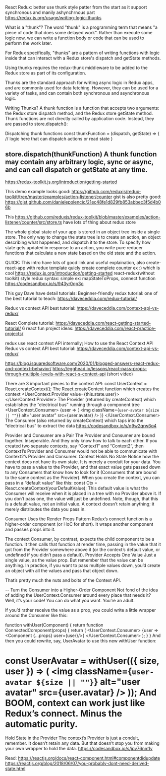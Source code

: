 
React Redux: better use thunk style patter from the start as it support synchronous and manily ashynchrnous part
https://redux.js.org/usage/writing-logic-thunks

What is a "thunk"?
The word "thunk" is a programming term that means "a piece of code that does some delayed work". Rather than execute some logic now, we can write a function body or code that can be used to perform the work later.

For Redux specifically, "thunks" are a pattern of writing functions with logic inside that can interact with a Redux store's dispatch and getState methods.

Using thunks requires the redux-thunk middleware to be added to the Redux store as part of its configuration.

Thunks are the standard approach for writing async logic in Redux apps, and are commonly used for data fetching. However, they can be used for a variety of tasks, and can contain both synchronous and asynchronous logic.

Writing Thunks?
A thunk function is a function that accepts two arguments: the Redux store dispatch method, and the Redux store getState method. Thunk functions are not directly called by application code. Instead, they are passed to store.dispatch():

Dispatching thunk functions
const thunkFunction = (dispatch, getState) => {
// logic here that can dispatch actions or read state
}

store.dispatch(thunkFunction)
A thunk function may contain any arbitrary logic, sync or async, and can call dispatch or getState at any time.
---
https://redux-toolkit.js.org/introduction/getting-started

This demo example looks good:
https://github.com/reduxjs/redux-toolkit/tree/master/examples/action-listener/counter
gist is also pretty good:
https://gist.github.com/danielepolencic/21ec48fe1d829fb853abbec3f5d4b06b

This https://github.com/reduxjs/redux-toolkit/blob/master/examples/action-listener/counter/src/store.ts
have lots of thing about redux store

The whole global state of your app is stored in an object tree inside a single store. The only way to change the state tree is to create an action, an object describing what happened, and dispatch it to the store. To specify how state gets updated in response to an action, you write pure reducer functions that calculate a new state based on the old state and the action.

QUICK:
This intro have lots of good link and useful explaination, also create-react-app with redux template quicly create complete counter ex :) which is cool
https://redux.js.org/introduction/getting-started
react-redux(without toolkit) style redux syntax: simple ex: mapStateToProps, connect function
https://codesandbox.io/s/943yr0qp3o

This guy Dave have detail tutorials:
Beginner-friendly redux tutorial: one of the best tutorial to teach:
https://daveceddia.com/redux-tutorial/

Redux vs context API best tutorial:
https://daveceddia.com/context-api-vs-redux/

React Complete tutorial:
https://daveceddia.com/react-getting-started-tutorial/
6 react fun project ideas:
https://daveceddia.com/react-practice-projects/

redux use react context API internally;
How to use the React Context API
Redux vs context API best tutorial:
https://daveceddia.com/context-api-vs-redux/

https://blog.isquaredsoftware.com/2020/01/blogged-answers-react-redux-and-context-behavior/
https://egghead.io/lessons/react-pass-props-through-multiple-levels-with-react-s-context-api (short video)

There are 3 important pieces to the context API:
const UserContext = React.createContext();
The React.createContext function which creates the context
<UserContext.Provider value={this.state.user}>
</UserContext.Provider>
The Provider (returned by createContext) which establishes the “electrical bus” running through a component tree
<UserContext.Consumer>
{user => (
    <img
        className={`user-avatar ${size || ""}`}
        alt="user avatar"
        src={user.avatar}
    />
    )}
</UserContext.Consumer>
The Consumer (also returned by createContext) which taps into the “electrical bus” to extract the data
https://codesandbox.io/s/q9w2qrw6q4

Provider and Consumer are a Pair
The Provider and Consumer are bound together. Inseperable. And they only know how to talk to each other. If you created two separate contexts, say “Context1” and “Context2”, then Context1’s Provider and Consumer would not be able to communicate with Context2’s Provider and Consumer.
Context Holds No State
Notice how the context does not have its own state. It is merely a conduit for your data. You have to pass a value to the Provider, and that exact value gets passed down to any Consumers that know how to look for it (Consumers that are bound to the same context as the Provider).
When you create the context, you can pass in a “default value” like this:
const Ctx = React.createContext(yourDefaultValue);
This default value is what the Consumer will receive when it is placed in a tree with no Provider above it. If you don’t pass one, the value will just be undefined. Note, though, that this is a default value, not an initial value. A context doesn’t retain anything; it merely distributes the data you pass in.

Consumer Uses the Render Props Pattern
Redux’s connect function is a higher-order component (or HoC for short). It wraps another component and passes props into it.

The context Consumer, by contrast, expects the child component to be a function. It then calls that function at render time, passing in the value that it got from the Provider somewhere above it (or the context’s default value, or undefined if you didn’t pass a default).
Provider Accepts One Value
Just a single value, as the value prop. But remember that the value can be anything. In practice, if you want to pass multiple values down, you’d create an object with all the values and pass that object down.

That’s pretty much the nuts and bolts of the Context API.

--
Turn the Consumer into a Higher-Order Component
Not fond of the idea of adding the UserContext.Consumer around every place that needs it? Well, it’s your code! You can do what you want. You’re an adult.

If you’d rather receive the value as a prop, you could write a little wrapper around the Consumer like this:

function withUser(Component) {
return function ConnectedComponent(props) {
return (
<UserContext.Consumer>
{user => <Component {...props} user={user}/>}
</UserContext.Consumer>
);
}
}
And then you could rewrite, say, UserAvatar to use this new withUser function:

const UserAvatar = withUser(({ size, user }) => (
<img
className={`user-avatar ${size || ""}`}
alt="user avatar"
src={user.avatar}
/>
));
And BOOM, context can work just like Redux’s connect. Minus the automatic purity.
========
Hold State in the Provider
The context’s Provider is just a conduit, remember. It doesn’t retain any data. But that doesn’t stop you from making your own wrapper to hold the data.
https://codesandbox.io/s/jpy76nm1v

Read:
https://reactjs.org/docs/react-component.html#componentdidupdate
https://reactjs.org/blog/2018/06/07/you-probably-dont-need-derived-state.html


